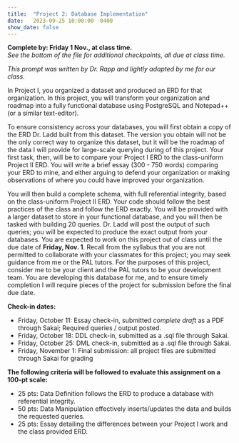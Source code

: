 ```yaml
---
title:  "Project 2: Database Implementation"
date:   2023-09-25 10:00:00 -0400
show_date: false
---
```

**Complete by: Friday 1 Nov., at class time.**  
*See the bottom of the file for additional checkpoints, all due at class time.*

*This prompt was written by Dr. Rapp and lightly adapted by me for our class.*

In Project I, you organized a dataset and produced an ERD for that organization. In this project, you will transform your organization and roadmap into a fully functional database using PostgreSQL and Notepad++ (or a similar text-editor).

To ensure consistency across your databases, you will first obtain a copy of the ERD Dr. Ladd built from this dataset. The version you obtain will not be the only correct way to organize this dataset, but it will be the roadmap of the data I will provide for large-scale querying during of this project. Your first task, then, will be to compare your Project I ERD to the class-uniform Project II ERD. You will write a brief essay (300 - 750 words) comparing your ERD to mine, and either arguing to defend your organization or making observations of where you could have improved your organization.

You will then build a complete schema, with full referential integrity, based on the class-uniform Project II ERD. Your code should follow the best practices of the class and follow the ERD exactly. You will be provided with a larger dataset to store in your functional database, and you will then be tasked with building 20 queries. Dr. Ladd will post the output of such queries; you will be expected to produce the exact output from your databases. You are expected to work on this project out of class until the due date of **Friday, Nov. 1**. Recall from the syllabus that you are not permitted to collaborate with your classmates for this project; you may seek guidance from me or the PAL tutors. For the purposes of this project, consider me to be your client and the PAL tutors to be your development team. You are developing this database for me, and to ensure timely completion I will require pieces of the project for submission before the final due date.

**Check-in dates:**

- Friday, October 11: Essay check-in, submitted *complete draft* as a PDF through Sakai; Required queries / output posted.
- Friday, October 18: DDL check-in, submitted as a .sql file through Sakai.
- Friday, October 25: DML check-in, submitted as a .sql file through Sakai.
- Friday, November 1: Final submission: all project files are submitted through Sakai for grading

**The following criteria will be followed to evaluate this assignment on a 100-pt scale:**

- 25 pts: Data Definition follows the ERD to produce a database with referential integrity.
- 50 pts: Data Manipulation effectively inserts/updates the data and builds the requested queries.
- 25 pts: Essay detailing the differences between your Project I work and the class provided ERD.
